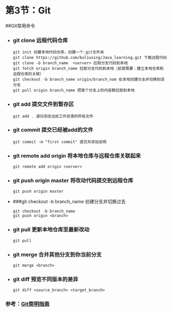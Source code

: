 # 第3节：Git



##Git常用命令

- ### git clone 远程代码仓库

  ```
  git init 创建本地代码仓库，创建一个.git文件夹
  git clone https://github.com/buliuxing/Java_learning.git 下载远程代码
  git clone -b branch_name  <server> 拉取分支代码到本地
  git fetch origin branch_name 拉取分支代码到本地（前提需要：建立本地仓库和远程仓库的关联） 
  git checkout -b branch_name origin/branch_nam 在本地创建分支并切换到该分支
  git pull origin branch_name 把某个分支上的内容都拉取到本地
  ```

* ### git add 提交文件到暂存区

  ```
  git add . 递归添加当前工作目录的所有文件
  ```

* ### git commit 提交已经被add的文件

  ```
  git commit -m "first commit" 提交并添加说明
  ```

* ### git remote add origin 将本地仓库与远程仓库关联起来

  ```
  git remote add origin <server>
  ```

* ### git push origin master 将改动代码提交到远程仓库

  ```
  git push origin master
  ```

+ ###git checkout -b branch_name 创建分支并切换过去

  ```
  git checkout -b branch_name 
  git push origin <branch>
  ```

+ ### git pull 更新本地仓库至最新改动

  ```
  git pull
  ```

+ ### git merge 合并其他分支到你当前分支

  ```
  git merge <branch>
  ```

+ ### git diff 预览不同版本的差异

  ```
  git diff <source_branch> <target_branch>
  ```



### 参考：[Git简明指南](http://www.runoob.com/manual/git-guide/)

